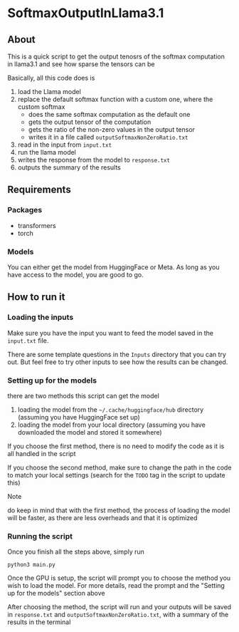 # SoftmaxOutputInLlama3.1

## About
This is a quick script to get the output tenosrs of the softmax computation in llama3.1 and see how sparse the tensors can be

Basically, all this code does is
1. load the Llama model
2. replace the default softmax function with a custom one, where the custom softmax 
    - does the same softmax computation as the default one
    - gets the output tensor of the computation
    - gets the ratio of the non-zero values in the output tensor
    - writes it in a file called `outputSoftmaxNonZeroRatio.txt`
3. read in the input from `input.txt`
4. run the llama model 
5. writes the response from the model to `response.txt`
5. outputs the summary of the results

## Requirements
### Packages 
- transformers
- torch
### Models
You can either get the model from HuggingFace or Meta. As long as you have access to the model, you are good to go.

## How to run it
### Loading the inputs
Make sure you have the input you want to feed the model saved in the `input.txt` file.

There are some template questions in the `Inputs` directory that you can try out. But feel free to try other inputs to see how the results can be changed.

### Setting up for the models
there are two methods this script can get the model
1. loading the model from the `~/.cache/huggingface/hub` directory (assuming you have HuggingFace set up)
2. loading the model from your local directory (assuming you have downloaded the model and stored it somewhere)

If you choose the first method, there is no need to modify the code as it is all handled in the script

If you choose the second method, make sure to change the path in the code to match your local settings (search for the `TODO` tag in the script to update this)

> [!NOTE]
> do keep in mind that with the first method, the process of loading the model will be faster, as there are less overheads and that it is optimized

### Running the script
Once you finish all the steps above, simply run
```
python3 main.py
```

Once the GPU is setup, the script will prompt you to choose the method you wish to load the model. For more details, read the prompt and the "Setting up for the models" section above

After choosing the method, the script will run and your outputs will be saved in `response.txt` and `outputSoftmaxNonZeroRatio.txt`, with a summary of the results in the terminal

